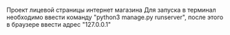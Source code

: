 Проект лицевой страницы интернет магазина
Для запуска в терминал необходимо ввести команду "python3 manage.py runserver", после этого в браузере ввести адрес "127.0.0.1"
